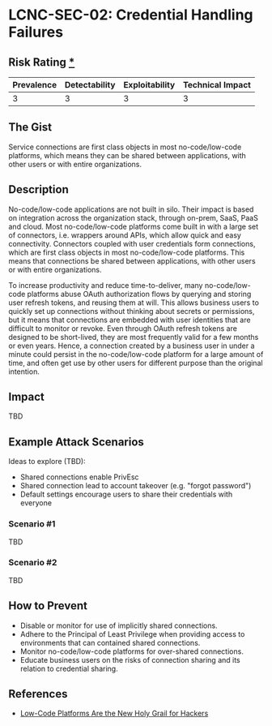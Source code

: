 # LCNC-SEC-02: Credential Handling Failures

## Risk Rating [*](https://owasp.org/www-project-top-ten/2017/Note_About_Risks)

| Prevalence | Detectability | Exploitability | Technical Impact |
| --- | --- | --- | --- |
| 3 | 3 | 3 | 3 |

## The Gist

Service connections are first class objects in most no-code/low-code platforms, which means they can be shared between applications, with other users or with entire organizations.

## Description

No-code/low-code applications are not built in silo.
Their impact is based on integration across the organization stack, through on-prem, SaaS, PaaS and cloud.
Most no-code/low-code platforms come built in with a large set of connectors, i.e. wrappers around APIs, which allow quick and easy connectivity.
Connectors coupled with user credentials form connections, which are first class objects in most no-code/low-code platforms.
This means that connections be shared between applications, with other users or with entire organizations.

To increase productivity and reduce time-to-deliver, many no-code/low-code platforms abuse OAuth authorization flows by querying and storing user refresh tokens, and reusing them at will.
This allows business users to quickly set up connections without thinking about secrets or permissions, but it means that connections are embedded with user identities that are difficult to monitor or revoke.
Even through OAuth refresh tokens are designed to be short-lived, they are most frequently valid for a few months or even years.
Hence, a connection created by a business user in under a minute could persist in the no-code/low-code platform for a large amount of time, and often get use by other users for different purpose than the original intention. 

## Impact

TBD

## Example Attack Scenarios

Ideas to explore (TBD):
- Shared connections enable PrivEsc
- Shared connection lead to account takeover (e.g. "forgot password")
- Default settings encourage users to share their credentials with everyone

### Scenario #1

TBD

### Scenario #2

TBD

## How to Prevent

- Disable or monitor for use of implicitly shared connections.
- Adhere to the Principal of Least Privilege when providing access to environments that can contained shared connections.
- Monitor no-code/low-code platforms for over-shared connections.
- Educate business users on the risks of connection sharing and its relation to credential sharing.

## References

- [Low-Code Platforms Are the New Holy Grail for Hackers](https://www.zenity.io/blog/why-are-low-code-platforms-becoming-the-new-holy-grail-of-cyberattackers/)